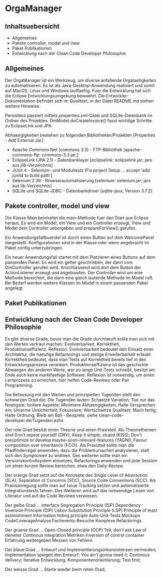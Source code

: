 OrgaManager
===========

Inhaltsuebersicht
-----------------

* Allgemeines
* Pakete controller, model und view
* Paket Publikationen 
* Entwicklung nach der Clean Code Developer Philosophie 

Allgemeines
-----------

Der OrgaManager ist ein Werkzeug, um diverse anfallende Orgataetigkeiten zu
automatisieren. Es ist als Java-Desktop-Anwendung realisiert und somit auf 
MacOS, Linux und Windows lauffaehig. Fuer die Entwicklung hat sich die Eclipse
Entwicklungsumgebung bewaehrt. Die Entwickler-Dokumentation befindet sich im 
Quelltext, in der Datei README.md stehen weitere Hinweise.

Persistenz passiert mittels properties.xml-Datei und SQLite-Datenbank im Ordner
des Projektes. OmModel.doCreateInvoice() fasst wichtige Schritte zu EclipseLink
und JPA.

Abhaengigkeiten bestehen zu folgenden Bibliotheken/Projekten [Properties - Add External Jar]:
* Apache Commons Net (commons 3.3) - FTP-Bibliothek
[apache-commons-ftp: commons-3.3.jar;]
* EclipseLink (JPA 2.1) - Datenbanklayer
[eclipselink: eclipselink.jar; jars aus jlib-Verzeichnis]
* JUnit 4 - Selenium- und Modultests
[Fix project Setup ... accept 'add junit4 to build path'] 
* Selenium 2.39 - Browserautomatisierung
[selenium: selenium.jar; jars aus lib-Verzeichnis]
* SQLite und SQLite-JDBC - Datenbankdriver
[sqlite-java, Version 3.7.2]

Pakete controller, model und view
---------------------------------

Die Klasse Main beinhaltet die main-Methode fuer den Start aus Eclipse heraus.
Es wird ein Model, ein View und ein Controller erzeugt, View und Model dem 
Controller uebergeben und prepareForView() gerufen.

Ein Anwendungsfallbuendel ist durch einen Button auf dem WelcomePanel 
dargestellt. Konfigurationen sind in der Klasse oder wenn angebracht im Paket 
config unterzubringen.

Ein neuer Anwendungsfall startet mit dem Platzieren eines Buttons auf dem 
passenden Panel. Es wird ein getter geschrieben, der dann vom OmController
gerufen wird. Anschliessend wird dort dem Button der ActionListener erzeugt
und angebunden. Der Controller wird um eine Methode bereichert, die dann eine
gleich lautende Methode im Model ruft. Bei Bedarf werden weitere Klassen im 
Model in einem passenden Paket angelegt.

Paket Publikationen
-------------------

Entwicklung nach der Clean Code Developer Philosophie
-----------------------------------------------------

Es gibt diverse Grade, bevor man die Grade durchlaeuft sollte man sich mit den
Werten vertraut machen: Evolvierbarkeit, Korrektheit, Produktionseffizienz, 
Reflexion. Evolvierbarkeit bedeutet den Einsatz einer Architektur, die haeufige
Refactorings und stetige Erweiterbarkeit erlaubt. Korrektheit bedeutet, dass man
Tests auf Korrektheit bereits tief in den Entwicklungsprozess verankert. 
Produktionseffizienz ist das geschickte Abwaegen der anderen Werte, wer zu lange
Unit-Tests schreibt, besitzt am Ende auch keine marktfaehige Software. Reflexion
ist notwendig, um einen Lernprozess zu erreichen, hier helfen Code-Reviews oder 
Pair Programming.

Die Befassung mit den Werten und prinzipiellen Tugenden stellt den schwarzen 
Grad dar. Die Tugenden lauten: Schaetze Variation; Tue nur das Noetigste; 
Isoliere Aspekte; Minimiere Abhaengigkeiten; Halte Versprechen ein; Umarme 
Unsicherheit; Fokussiere; Wertschaetze Qualitaet; Mach fertig; Halte Ordnung;
Bleib am Ball - Beispiele, siehe clean-code-developer.de/Tugenden.ashx  

Der rote Grad besitzt einen Theorie und einen Praxisteil. Als Theoriethemen 
sind Don't repeat yourself (DRY); Keep it simple, stupid (KISS); Don't 
preoptimize or develop maybe-soon-relevant-features (YAGNI); Favour composition
over inheritance (FCOI). Als Praxisteil sollte man die Pfadfinderregel anwenden,
dazu die Problemursachen analysieren, statt sich den Symptomen zu widmen. Des 
weiteren sollte man ein Versionskontrollsystem einsetzen, Refactorings anwenden
und jede Session um einen kurzen Review bereichen, etwa den Daily-Review.

Der orange Grad setzt auf die Konzepte des Single Level of Abstraction (SLA), 
Separation of Concerns (SOC), Source Code Conventions (SCC). Als Praxisanregung
sollte man auf Issue Tracking setzen und automatisierte Integrationstests 
fahren. Des Weiteren wird auf das notwendige Lesen von Literatur und auf die 
Code Reviews verwiesen.

Der gelbe Grad ...
Interface Segregation Principle (ISP)
Dependency Inversion Principle (DIP)
Liskov Substitution Principle (LSP)
Principle of least astonishment
Information hiding principle
Auto-Unit-Tests
Mockups
CodeCoverageAnalyse
Fachevents-Besuche
Komplexe Refactorings

Der gruene Grad ...
Open-Closed principle (OCP)
Tell, don't ask
Law of demeter
Continous integration
Metriken
Inversion of control container
Erfahrung weitergeben
Messen von Fehlern

Der blaue Grad ...
Entwurf und Implementierungsinkonsistenzen vermeiden;
Implementation spiegelt den Entwurf;
You ain't gonna need it;
Continous delivery;
Iterative Entwicklung;
Komponentenorientierung;
Test first;

Der weisse Grad ...
Starte wieder beim roten Grad;

